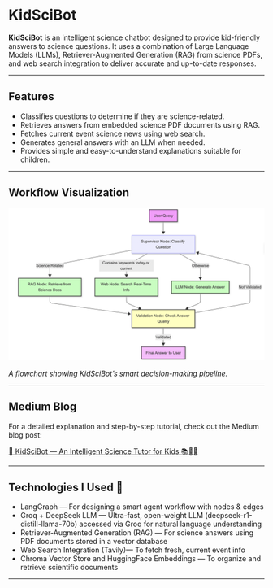 
# KidSciBot

**KidSciBot** is an intelligent science chatbot designed to provide kid-friendly answers to science questions. It uses a combination of Large Language Models (LLMs), Retriever-Augmented Generation (RAG) from science PDFs, and web search integration to deliver accurate and up-to-date responses.

---

## Features

- Classifies questions to determine if they are science-related.
- Retrieves answers from embedded science PDF documents using RAG.
- Fetches current event science news using web search.
- Generates general answers with an LLM when needed.
- Provides simple and easy-to-understand explanations suitable for children.

---

## Workflow Visualization

![KidSciBot Workflow](Flowchart_KidSciBot.png)

*A flowchart showing KidSciBot’s smart decision-making pipeline.*

---

## Medium Blog

For a detailed explanation and step-by-step tutorial, check out the Medium blog post:

[🚀 KidSciBot — An Intelligent Science Tutor for Kids 📚🧒🔬](https://medium.com/@admane.ankita/kidscibot-an-intelligent-science-tutor-for-kids-327a73a81159)

---

## Technologies I Used 🔧

* LangGraph — For designing a smart agent workflow with nodes & edges
* Groq + DeepSeek LLM — Ultra-fast, open-weight LLM (deepseek-r1-distill-llama-70b) accessed via Groq for natural language understanding
* Retriever-Augmented Generation (RAG) — For science answers using PDF documents stored in a vector database
* Web Search Integration (Tavily)— To fetch fresh, current event info
* Chroma Vector Store and HuggingFace Embeddings — To organize and retrieve scientific documents

---
